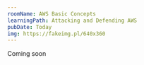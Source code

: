 ```yaml
---
roomName: AWS Basic Concepts
learningPath: Attacking and Defending AWS
pubDate: Today
img: https://fakeimg.pl/640x360
---
```


Coming soon
